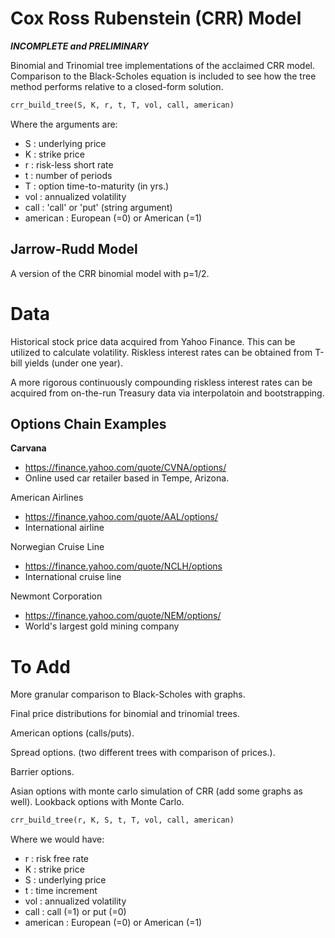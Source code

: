 # Cox Ross Rubenstein (CRR) Model

***INCOMPLETE and PRELIMINARY***

Binomial and Trinomial tree implementations of the acclaimed CRR model. Comparison to the Black-Scholes equation is included to see how the tree method performs relative to a
closed-form solution.

```python
crr_build_tree(S, K, r, t, T, vol, call, american)
```
Where the arguments are:
* S : underlying price
* K : strike price 
* r : risk-less short rate 
* t : number of periods 
* T : option time-to-maturity (in yrs.)
* vol : annualized volatility
* call : 'call' or 'put' (string argument)
* american : European (=0) or American (=1)

## Jarrow-Rudd Model 

A version of the CRR binomial model with p=1/2. 

# Data 

Historical stock price data acquired from Yahoo Finance. This can be utilized to calculate volatility. Riskless interest rates can be obtained from T-bill yields (under one year).

A more rigorous continuously compounding riskless interest rates can be acquired from on-the-run Treasury data via interpolatoin and bootstrapping. 

## Options Chain Examples 

**Carvana** 
* https://finance.yahoo.com/quote/CVNA/options/
* Online used car retailer based in Tempe, Arizona.

American Airlines 
* https://finance.yahoo.com/quote/AAL/options/
* International airline 

Norwegian Cruise Line
* https://finance.yahoo.com/quote/NCLH/options
* International cruise line 

Newmont Corporation 
* https://finance.yahoo.com/quote/NEM/options/
* World's largest gold mining company 

# To Add

More granular comparison to Black-Scholes with graphs. 

Final price distributions for binomial and trinomial trees.

American options (calls/puts). 

Spread options. (two different trees with comparison of prices.).

Barrier options.

Asian options with monte carlo simulation of CRR (add some graphs as well). Lookback options with Monte Carlo.

```python
crr_build_tree(r, K, S, t, T, vol, call, american)
```
Where we would have:
* r : risk free rate 
* K : strike price 
* S : underlying price 
* t : time increment
* vol : annualized volatility
* call : call (=1) or put (=0)
* american : European (=0) or American (=1)
